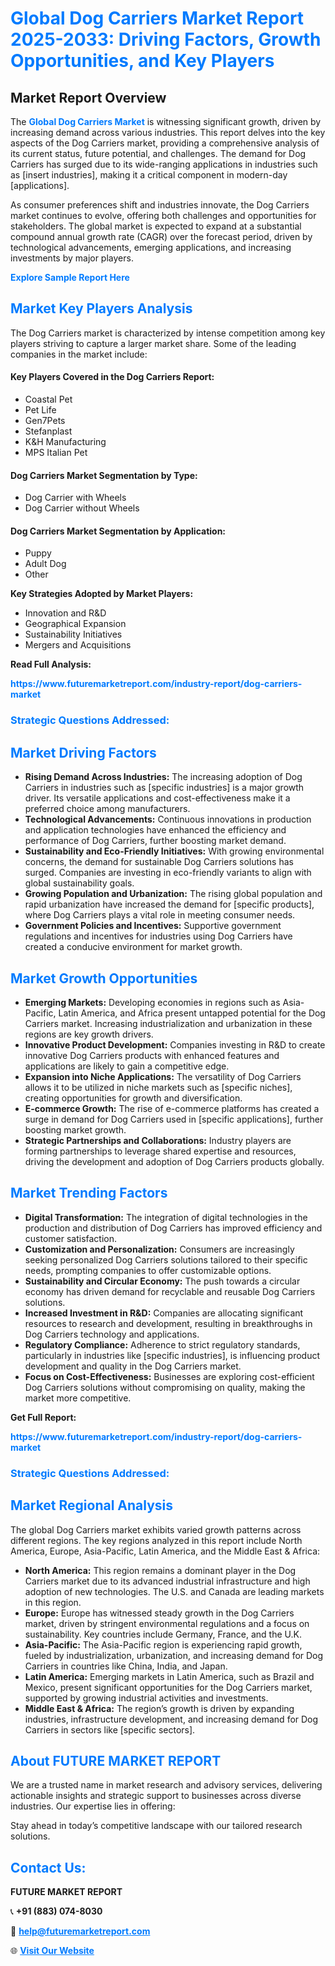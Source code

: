 <h1 style="color: #007BFF;">Global Dog Carriers Market Report 2025-2033: Driving Factors, Growth Opportunities, and Key Players</h1>

<section id="overview">
<h2>Market Report Overview</h2>
<p>The <a href="https://www.futuremarketreport.com/industry-report/dog-carriers-market" style="color: #007BFF; text-decoration: none;"><strong>Global Dog Carriers Market</strong></a> is witnessing significant growth, driven by increasing demand across various industries. This report delves into the key aspects of the Dog Carriers market, providing a comprehensive analysis of its current status, future potential, and challenges. The demand for Dog Carriers has surged due to its wide-ranging applications in industries such as [insert industries], making it a critical component in modern-day [applications].</p>
<p>As consumer preferences shift and industries innovate, the Dog Carriers market continues to evolve, offering both challenges and opportunities for stakeholders. The global market is expected to expand at a substantial compound annual growth rate (CAGR) over the forecast period, driven by technological advancements, emerging applications, and increasing investments by major players.</p>
</section>

<section id="overview">
<p><a href="https://www.futuremarketreport.com/request-sample/reportId=61888" style="color: #007BFF; text-decoration: none;"><strong>Explore Sample Report Here</strong></a></p>
</section>

<section id="key-players">
<h2 style="color: #007BFF;">Market Key Players Analysis</h2>
<p>The Dog Carriers market is characterized by intense competition among key players striving to capture a larger market share. Some of the leading companies in the market include:</p>
<h4>Key Players Covered in the Dog Carriers Report:</h4>
<ul><li>Coastal Pet</li><li>Pet Life</li><li>Gen7Pets</li><li>Stefanplast</li><li>K&amp;H Manufacturing</li><li>MPS Italian Pet</li></ul>
<h4>Dog Carriers Market Segmentation by Type:</h4>
<ul><li>Dog Carrier with Wheels</li><li>Dog Carrier without Wheels</li></ul>

<h4>Dog Carriers Market Segmentation by Application:</h4>
<ul><li>Puppy</li><li>Adult Dog</li><li>Other</li></ul>
<p><strong>Key Strategies Adopted by Market Players:</strong></p>
<ul>
<li>Innovation and R&D</li>
<li>Geographical Expansion</li>
<li>Sustainability Initiatives</li>
<li>Mergers and Acquisitions</li>
</ul>
</section>

<section>
<p><strong>Read Full Analysis: </strong></p><a href="https://www.futuremarketreport.com/industry-report/dog-carriers-market" style="color: #007BFF; text-decoration: none;"><strong>https://www.futuremarketreport.com/industry-report/dog-carriers-market</strong></a>
<h3 style="color: #007BFF;">Strategic Questions Addressed:</h3>
</section>

<section id="driving-factors">
<h2 style="color: #007BFF;">Market Driving Factors</h2>
<ul>
<li><strong>Rising Demand Across Industries:</strong> The increasing adoption of Dog Carriers in industries such as [specific industries] is a major growth driver. Its versatile applications and cost-effectiveness make it a preferred choice among manufacturers.</li>
<li><strong>Technological Advancements:</strong> Continuous innovations in production and application technologies have enhanced the efficiency and performance of Dog Carriers, further boosting market demand.</li>
<li><strong>Sustainability and Eco-Friendly Initiatives:</strong> With growing environmental concerns, the demand for sustainable Dog Carriers solutions has surged. Companies are investing in eco-friendly variants to align with global sustainability goals.</li>
<li><strong>Growing Population and Urbanization:</strong> The rising global population and rapid urbanization have increased the demand for [specific products], where Dog Carriers plays a vital role in meeting consumer needs.</li>
<li><strong>Government Policies and Incentives:</strong> Supportive government regulations and incentives for industries using Dog Carriers have created a conducive environment for market growth.</li>
</ul>
</section>

<section id="growth-opportunities">
<h2 style="color: #007BFF;">Market Growth Opportunities</h2>
<ul>
<li><strong>Emerging Markets:</strong> Developing economies in regions such as Asia-Pacific, Latin America, and Africa present untapped potential for the Dog Carriers market. Increasing industrialization and urbanization in these regions are key growth drivers.</li>
<li><strong>Innovative Product Development:</strong> Companies investing in R&D to create innovative Dog Carriers products with enhanced features and applications are likely to gain a competitive edge.</li>
<li><strong>Expansion into Niche Applications:</strong> The versatility of Dog Carriers allows it to be utilized in niche markets such as [specific niches], creating opportunities for growth and diversification.</li>
<li><strong>E-commerce Growth:</strong> The rise of e-commerce platforms has created a surge in demand for Dog Carriers used in [specific applications], further boosting market growth.</li>
<li><strong>Strategic Partnerships and Collaborations:</strong> Industry players are forming partnerships to leverage shared expertise and resources, driving the development and adoption of Dog Carriers products globally.</li>
</ul>
</section>

<section id="trending-factors">
<h2 style="color: #007BFF;">Market Trending Factors</h2>
<ul>
<li><strong>Digital Transformation:</strong> The integration of digital technologies in the production and distribution of Dog Carriers has improved efficiency and customer satisfaction.</li>
<li><strong>Customization and Personalization:</strong> Consumers are increasingly seeking personalized Dog Carriers solutions tailored to their specific needs, prompting companies to offer customizable options.</li>
<li><strong>Sustainability and Circular Economy:</strong> The push towards a circular economy has driven demand for recyclable and reusable Dog Carriers solutions.</li>
<li><strong>Increased Investment in R&D:</strong> Companies are allocating significant resources to research and development, resulting in breakthroughs in Dog Carriers technology and applications.</li>
<li><strong>Regulatory Compliance:</strong> Adherence to strict regulatory standards, particularly in industries like [specific industries], is influencing product development and quality in the Dog Carriers market.</li>
<li><strong>Focus on Cost-Effectiveness:</strong> Businesses are exploring cost-efficient Dog Carriers solutions without compromising on quality, making the market more competitive.</li>
</ul>
</section>

<section>
<p><strong>Get Full Report: </strong></p><a href="https://www.futuremarketreport.com/industry-report/dog-carriers-market" style="color: #007BFF; text-decoration: none;"><strong>https://www.futuremarketreport.com/industry-report/dog-carriers-market</strong></a>
<h3 style="color: #007BFF;">Strategic Questions Addressed:</h3>
</section>


<section id="regional-analysis">
<h2 style="color: #007BFF;">Market Regional Analysis</h2>
<p>The global Dog Carriers market exhibits varied growth patterns across different regions. The key regions analyzed in this report include North America, Europe, Asia-Pacific, Latin America, and the Middle East & Africa:</p>
<ul>
<li><strong>North America:</strong> This region remains a dominant player in the Dog Carriers market due to its advanced industrial infrastructure and high adoption of new technologies. The U.S. and Canada are leading markets in this region.</li>
<li><strong>Europe:</strong> Europe has witnessed steady growth in the Dog Carriers market, driven by stringent environmental regulations and a focus on sustainability. Key countries include Germany, France, and the U.K.</li>
<li><strong>Asia-Pacific:</strong> The Asia-Pacific region is experiencing rapid growth, fueled by industrialization, urbanization, and increasing demand for Dog Carriers in countries like China, India, and Japan.</li>
<li><strong>Latin America:</strong> Emerging markets in Latin America, such as Brazil and Mexico, present significant opportunities for the Dog Carriers market, supported by growing industrial activities and investments.</li>
<li><strong>Middle East & Africa:</strong> The region’s growth is driven by expanding industries, infrastructure development, and increasing demand for Dog Carriers in sectors like [specific sectors].</li>
</ul>
</section>

<footer>
<h2 style="color: #007BFF;">About FUTURE MARKET REPORT</h2>
<p>We are a trusted name in market research and advisory services, delivering actionable insights and strategic support to businesses across diverse industries. Our expertise lies in offering:</p>

<p>Stay ahead in today’s competitive landscape with our tailored research solutions.</p>

<h2 style="color: #007BFF;">Contact Us:</h2>
<p><strong>FUTURE MARKET REPORT</strong></p>
<p>📞 <strong>+91 (883) 074-8030</strong></p>
<p>📧 <strong><a href="mailto:help@futuremarketreport.com" style="color: #007BFF;">help@futuremarketreport.com</a></strong></p>
<p>🌐 <strong><a href="https://www.futuremarketreport.com/" style="color: #007BFF;">Visit Our Website</a></strong></p>
</footer>